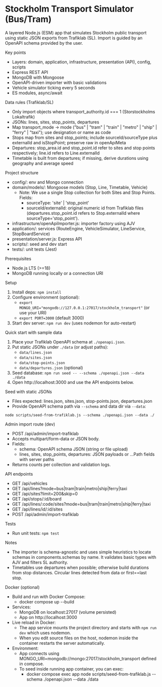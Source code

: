 # Stockholm Transport Simulator (Bus/Tram)

A layered Node.js (ESM) app that simulates Stockholm public transport using static JSON exports from Trafiklab (SL). Import is guided by an OpenAPI schema provided by the user.

Key points
- Layers: domain, application, infrastructure, presentation (API), config, scripts
- Express REST API
- MongoDB with Mongoose
- OpenAPI-driven importer with basic validations
- Vehicle simulator ticking every 5 seconds
- ES modules, async/await

Data rules (Trafiklab/SL)
- Only import objects where transport_authority.id === 1 (Storstockholms Lokaltrafik)
- JSONs: lines, sites, stop_points, departures
- Map transport_mode → mode ("bus" | "tram" | "train" | "metro" | "ship" | "ferry" | "taxi"); use designation or name as code
- Stops map from sites and stop_points; include sourceId/sourceType plus externalId and isStopPoint; preserve raw in openApiMeta
- Departures: stop_area.id and stop_point.id refer to sites and stop points respectively; line.id refers to Line.externalId
- Timetable is built from departures; if missing, derive durations using geography and average speed

Project structure
- config/: env and Mongo connection
- domain/models/: Mongoose models (Stop, Line, Timetable, Vehicle)
  - Note: We use a single Stop collection for both Sites and Stop Points. Fields:
    - sourceType: 'site' | 'stop_point'
    - sourceId/externalId: original numeric id from Trafiklab files (departures.stop_point.id refers to Stop.externalId where sourceType='stop_point').
- infrastructure/openApiImporter.js: importer factory using AJV
- application/: services (RouteEngine, VehicleSimulator, LineService, StopBoardService)
- presentation/server.js: Express API
- scripts/: seed and dev start
- tests/: unit tests (Jest)

Prerequisites
- Node.js LTS (>=18)
- MongoDB running locally or a connection URI

Setup
1. Install deps: `npm install`
2. Configure environment (optional):
   - `export MONGO_URI="mongodb://127.0.0.1:27017/stockholm_transport"` (or use your URI)
   - `export PORT=3000` (default 3000)
3. Start dev server: `npm run dev` (uses nodemon for auto-restart)

Quick start with sample data
1. Place your Trafiklab OpenAPI schema at `./openapi.json`.
2. Put static JSONs under `./data` (or adjust paths):
   - `data/lines.json`
   - `data/sites.json`
   - `data/stop-points.json`
   - `data/departures.json` (optional)
3. Seed database: `npm run seed -- --schema ./openapi.json --data ./data`
4. Open http://localhost:3000 and use the API endpoints below.

Seed with static JSONs
- Files expected: lines.json, sites.json, stop-points.json, departures.json
- Provide OpenAPI schema path via `--schema` and data dir via `--data`:

```
node scripts/seed-from-trafiklab.js --schema ./openapi.json --data ./
```

Admin import route (dev)
- POST /api/admin/import-trafiklab
- Accepts multipart/form-data or JSON body.
- Fields:
  - schema: OpenAPI schema JSON (string or file upload)
  - lines, sites, stop_points, departures: JSON payloads or ...Path fields with server paths
- Returns counts per collection and validation logs.

API endpoints
- GET /api/vehicles
- GET /api/lines?mode=bus|tram|train|metro|ship|ferry|taxi
- GET /api/sites?limit=200&skip=0
- GET /api/stops/:id/board
- GET /api/lines/:code/sites?mode=bus|tram|train|metro|ship|ferry|taxi
- GET /api/lines/id/:id/sites
- POST /api/admin/import-trafiklab

Tests
- Run unit tests: `npm test`

Notes
- The importer is schema-agnostic and uses simple heuristics to locate schemas in components.schemas by name. It validates basic types with AJV and filters SL authority.
- Timetables use departures when possible; otherwise build durations from stop distances. Circular lines detected from data or first==last stop.

Docker (optional)
- Build and run with Docker Compose:
  - docker compose up --build
- Services:
  - MongoDB on localhost:27017 (volume persisted)
  - App on http://localhost:3000
- Live reload in Docker:
  - The app service mounts the project directory and starts with `npm run dev` which uses nodemon.
  - When you edit source files on the host, nodemon inside the container restarts the server automatically.
- Environment:
  - App connects using MONGO_URI=mongodb://mongo:27017/stockholm_transport defined in compose.
  - To seed inside running app container, you can exec:
    - docker compose exec app node scripts/seed-from-trafiklab.js --schema ./openapi.json --data ./data
